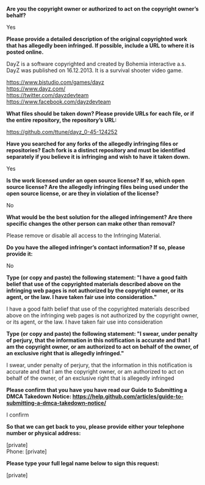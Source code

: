 **Are you the copyright owner or authorized to act on the copyright owner’s behalf?**

Yes

**Please provide a detailed description of the original copyrighted work that has allegedly been infringed. If possible, include a URL to where it is posted online.**

DayZ is a software copyrighted and created by Bohemia interactive a.s. DayZ was published on 16.12.2013. It is a survival shooter video game.

https://www.bistudio.com/games/dayz  
https://www.dayz.com/  
https://twitter.com/dayzdevteam  
https://www.facebook.com/dayzdevteam  

**What files should be taken down? Please provide URLs for each file, or if the entire repository, the repository’s URL:**

https://github.com/ttune/dayz_0-45-124252

**Have you searched for any forks of the allegedly infringing files or repositories? Each fork is a distinct repository and must be identified separately if you believe it is infringing and wish to have it taken down.**

Yes

**Is the work licensed under an open source license? If so, which open source license? Are the allegedly infringing files being used under the open source license, or are they in violation of the license?**

No

**What would be the best solution for the alleged infringement? Are there specific changes the other person can make other than removal?**

Please remove or disable all access to the Infringing Material.

**Do you have the alleged infringer’s contact information? If so, please provide it:**

No

**Type (or copy and paste) the following statement: "I have a good faith belief that use of the copyrighted materials described above on the infringing web pages is not authorized by the copyright owner, or its agent, or the law. I have taken fair use into consideration."**

I have a good faith belief that use of the copyrighted materials described above on the infringing web pages is not authorized by the copyright owner, or its agent, or the law. I have taken fair use into consideration

**Type (or copy and paste) the following statement: "I swear, under penalty of perjury, that the information in this notification is accurate and that I am the copyright owner, or am authorized to act on behalf of the owner, of an exclusive right that is allegedly infringed."**

I swear, under penalty of perjury, that the information in this notification is accurate and that I am the copyright owner, or am authorized to act on behalf of the owner, of an exclusive right that is allegedly infringed

**Please confirm that you have you have read our Guide to Submitting a DMCA Takedown Notice: https://help.github.com/articles/guide-to-submitting-a-dmca-takedown-notice/**

I confirm

**So that we can get back to you, please provide either your telephone number or physical address:**

[private]  
Phone: [private]

**Please type your full legal name below to sign this request:**

[private]
